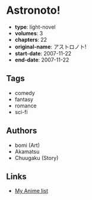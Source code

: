 # Astronoto!

-   **type**: light-novel
-   **volumes**: 3
-   **chapters**: 22
-   **original-name**: アストロノト!
-   **start-date**: 2007-11-22
-   **end-date**: 2007-11-22

## Tags

-   comedy
-   fantasy
-   romance
-   sci-fi

## Authors

-   bomi (Art)
-   Akamatsu
-   Chuugaku (Story)

## Links

-   [My Anime list](https://myanimelist.net/manga/58163/Astronoto)
